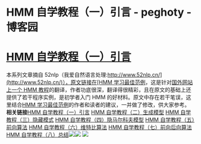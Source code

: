 
# HMM 自学教程（一）引言 - peghoty - 博客园






# [HMM 自学教程（一）引言](https://www.cnblogs.com/peghoty/p/3798523.html)

本系列文章摘自 52nlp（我爱自然语言处理:[http://www.52nlp.cn/](http://www.52nlp.cn/)），原文链接在[HMM 学习最佳范例](http://www.52nlp.cn/hmm-learn-best-practices-one-introduction)，这是针对[国外网站上一个 HMM 教程](http://www.comp.leeds.ac.uk/roger/HiddenMarkovModels/html_dev/main.html)的翻译，作者功底很深，翻译得很精彩，且在原文的基础上还提供了若干程序实例，是初学者入门 HMM 的好材料。原文中存在若干笔误，这里结合[HMM 学习最佳范例](http://www.52nlp.cn/hmm-learn-best-practices-one-introduction)的作者和读者的建议，一并做了修改，供大家参考。
**相关链接**[HMM 自学教程（一）引言](http://blog.csdn.net/itplus/article/details/15335665)
[HMM 自学教程（二）生成模型](http://blog.csdn.net/itplus/article/details/15335811)
[HMM 自学教程（三）隐藏模式](http://blog.csdn.net/itplus/article/details/15335855)
[HMM 自学教程（四）隐马尔科夫模型](http://blog.csdn.net/itplus/article/details/15335877)
[HMM 自学教程（五）前向算法](http://blog.csdn.net/itplus/article/details/15335901)
[HMM 自学教程（六）维特比算法](http://blog.csdn.net/itplus/article/details/15335921)
[HMM 自学教程（七）前向后向算法](http://blog.csdn.net/itplus/article/details/15335963)
[HMM 自学教程（八）总结](http://blog.csdn.net/itplus/article/details/15335979)![](http://img.blog.csdn.net/20131111111010765)![](http://img.blog.csdn.net/20131111111018625)
![](http://img.blog.csdn.net/20131111111033390)





